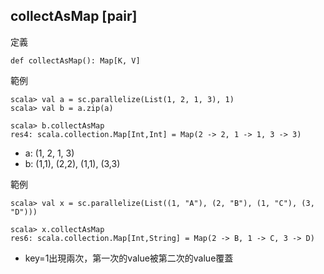 ## collectAsMap [pair]

定義
```
def collectAsMap(): Map[K, V]
```

範例
```
scala> val a = sc.parallelize(List(1, 2, 1, 3), 1)
scala> val b = a.zip(a)

scala> b.collectAsMap
res4: scala.collection.Map[Int,Int] = Map(2 -> 2, 1 -> 1, 3 -> 3)
```
- a: (1, 2, 1, 3)
- b: (1,1), (2,2), (1,1), (3,3)
 
範例
```
scala> val x = sc.parallelize(List((1, "A"), (2, "B"), (1, "C"), (3, "D")))

scala> x.collectAsMap
res6: scala.collection.Map[Int,String] = Map(2 -> B, 1 -> C, 3 -> D)
```
- key=1出現兩次，第一次的value被第二次的value覆蓋

